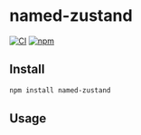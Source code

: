 # named-zustand

[![CI](https://img.shields.io/github/workflow/status/zityspace/named-zustand/Release)](https://github.com/zityspace/named-zustand/actions?query=workflow%3ARelease)
[![npm](https://img.shields.io/npm/v/named-zustand)](https://www.npmjs.com/package/named-zustand)

## Install

```bash
npm install named-zustand
```

## Usage
